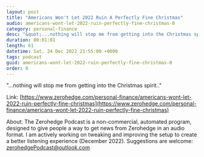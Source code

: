 ```yaml
---
layout: post
title: "Americans Won't Let 2022 Ruin A Perfectly Fine Christmas"
audio: americans-wont-let-2022-ruin-perfectly-fine-christmas-0
category: personal-finance
desc: "&quot;...nothing will stop me from getting into the Christmas spirit..&quot;"
duration: 00:01:01
length: 61
datetime: Sat, 24 Dec 2022 21:55:00 +0000
tags: podcast
guid: americans-wont-let-2022-ruin-perfectly-fine-christmas-0
order: 0
---
```

&quot;...nothing will stop me from getting into the Christmas spirit..&quot;

Link: [https://www.zerohedge.com/personal-finance/americans-wont-let-2022-ruin-perfectly-fine-christmas](https://www.zerohedge.com/personal-finance/americans-wont-let-2022-ruin-perfectly-fine-christmas)

About: The Zerohedge Podcast is a non-commercial, automated program, designed to give people a way to get news from Zerohedge in an audio format.  I am actively working on tweaking and improving the setup to create a better listening experience (December 2022).  Suggestions are welcome: [zerohedgePodcast@outlook.com](mailto:zerohedgePodcast@outlook.com)